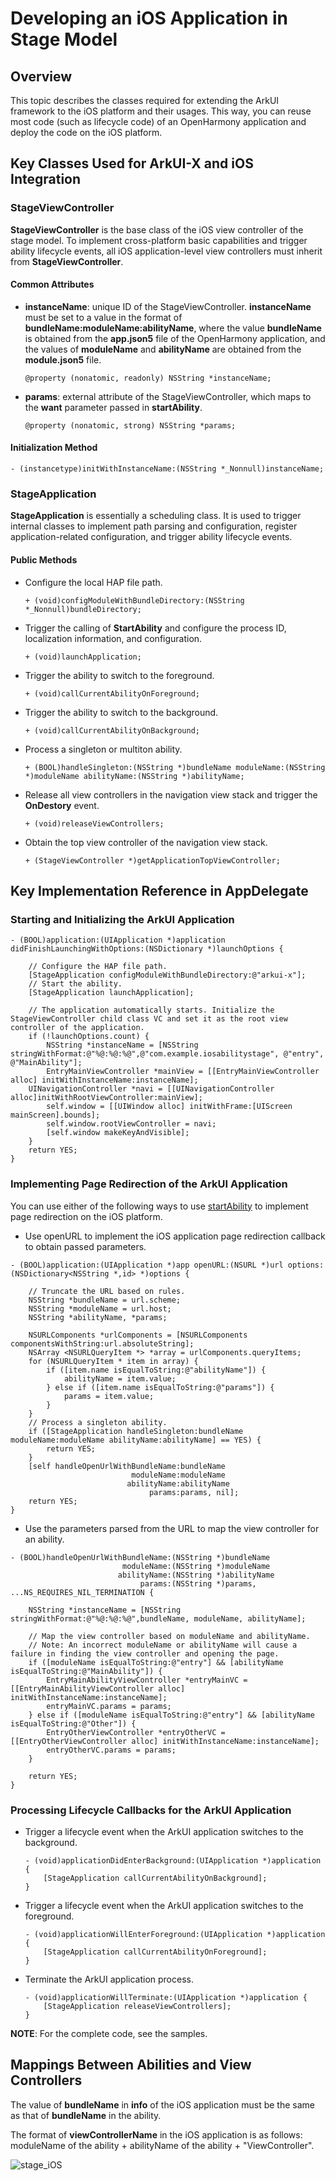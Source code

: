 # Developing an iOS Application in Stage Model

## Overview

This topic describes the classes required for extending the ArkUI framework to the iOS platform and their usages. This way, you can reuse most code (such as lifecycle code) of an OpenHarmony application and deploy the code on the iOS platform.

## Key Classes Used for ArkUI-X and iOS Integration

### StageViewController

**StageViewController** is the base class of the iOS view controller of the stage model. To implement cross-platform basic capabilities and trigger ability lifecycle events, all iOS application-level view controllers must inherit from **StageViewController**.

#### Common Attributes

* **instanceName**: unique ID of the StageViewController. **instanceName** must be set to a value in the format of **bundleName:moduleName:abilityName**, where the value **bundleName** is obtained from the **app.json5** file of the OpenHarmony application, and the values of **moduleName** and **abilityName** are obtained from the **module.json5** file.

  ```objc
  @property (nonatomic, readonly) NSString *instanceName;
  ```

* **params**: external attribute of the StageViewController, which maps to the **want** parameter passed in **startAbility**.

  ```objc
  @property (nonatomic, strong) NSString *params;
  ```

#### Initialization Method

```objc
- (instancetype)initWithInstanceName:(NSString *_Nonnull)instanceName;
```

### StageApplication

**StageApplication** is essentially a scheduling class. It is used to trigger internal classes to implement path parsing and configuration, register application-related configuration, and trigger ability lifecycle events.

#### Public Methods

* Configure the local HAP file path.

  ```objc
  + (void)configModuleWithBundleDirectory:(NSString *_Nonnull)bundleDirectory;
  ```

* Trigger the calling of **StartAbility** and configure the process ID, localization information, and configuration.

  ```objc
  + (void)launchApplication;
  ```

* Trigger the ability to switch to the foreground.

  ```objc
  + (void)callCurrentAbilityOnForeground;
  ```

* Trigger the ability to switch to the background.

  ```objc
  + (void)callCurrentAbilityOnBackground;
  ```

* Process a singleton or multiton ability.

  ```objc
  + (BOOL)handleSingleton:(NSString *)bundleName moduleName:(NSString *)moduleName abilityName:(NSString *)abilityName;
  ```

* Release all view controllers in the navigation view stack and trigger the **OnDestory** event.

  ```objc
  + (void)releaseViewControllers;
  ```

* Obtain the top view controller of the navigation view stack.

  ```objc
  + (StageViewController *)getApplicationTopViewController;
  ```

## Key Implementation Reference in AppDelegate

### Starting and Initializing the ArkUI Application
```objc
- (BOOL)application:(UIApplication *)application didFinishLaunchingWithOptions:(NSDictionary *)launchOptions {

    // Configure the HAP file path.
    [StageApplication configModuleWithBundleDirectory:@"arkui-x"];
    // Start the ability.
    [StageApplication launchApplication];
    
    // The application automatically starts. Initialize the StageViewController child class VC and set it as the root view controller of the application.
    if (!launchOptions.count) { 
        NSString *instanceName = [NSString stringWithFormat:@"%@:%@:%@",@"com.example.iosabilitystage", @"entry", @"MainAbility"];
        EntryMainViewController *mainView = [[EntryMainViewController alloc] initWithInstanceName:instanceName];
    UINavigationController *navi = [[UINavigationController alloc]initWithRootViewController:mainView];
        self.window = [[UIWindow alloc] initWithFrame:[UIScreen mainScreen].bounds];
        self.window.rootViewController = navi;
        [self.window makeKeyAndVisible];
    }
    return YES;
}
```

### Implementing Page Redirection of the ArkUI Application
You can use either of the following ways to use [startAbility](../reference/apis/js-apis-inner-application-uiAbilityContext.md#uiabilitycontextstartability) to implement page redirection on the iOS platform.

- Use openURL to implement the iOS application page redirection callback to obtain passed parameters.

```objc
- (BOOL)application:(UIApplication *)app openURL:(NSURL *)url options:(NSDictionary<NSString *,id> *)options {

    // Truncate the URL based on rules.
    NSString *bundleName = url.scheme;
    NSString *moduleName = url.host;
    NSString *abilityName, *params;

    NSURLComponents *urlComponents = [NSURLComponents componentsWithString:url.absoluteString];
    NSArray <NSURLQueryItem *> *array = urlComponents.queryItems;
    for (NSURLQueryItem * item in array) {
        if ([item.name isEqualToString:@"abilityName"]) {
            abilityName = item.value;
        } else if ([item.name isEqualToString:@"params"]) {
            params = item.value;
        }
    }
    // Process a singleton ability.
    if ([StageApplication handleSingleton:bundleName moduleName:moduleName abilityName:abilityName] == YES) {
        return YES;
    }
    [self handleOpenUrlWithBundleName:bundleName
                           moduleName:moduleName
                          abilityName:abilityName
                               params:params, nil];
    return YES;
}
```
- Use the parameters parsed from the URL to map the view controller for an ability.

```objc
- (BOOL)handleOpenUrlWithBundleName:(NSString *)bundleName
                         moduleName:(NSString *)moduleName
                        abilityName:(NSString *)abilityName
                             params:(NSString *)params, ...NS_REQUIRES_NIL_TERMINATION {
                                               
    NSString *instanceName = [NSString stringWithFormat:@"%@:%@:%@",bundleName, moduleName, abilityName];
    
    // Map the view controller based on moduleName and abilityName.
    // Note: An incorrect moduleName or abilityName will cause a failure in finding the view controller and opening the page.
    if ([moduleName isEqualToString:@"entry"] && [abilityName isEqualToString:@"MainAbility"]) {
        EntryMainAbilityViewController *entryMainVC = [[EntryMainAbilityViewController alloc] initWithInstanceName:instanceName];
        entryMainVC.params = params;
    } else if ([moduleName isEqualToString:@"entry"] && [abilityName isEqualToString:@"Other"]) {
        EntryOtherViewController *entryOtherVC = [[EntryOtherViewController alloc] initWithInstanceName:instanceName];
        entryOtherVC.params = params;
    }

    return YES;
}
```

### Processing Lifecycle Callbacks for the ArkUI Application

* Trigger a lifecycle event when the ArkUI application switches to the background.

  ```objc
  - (void)applicationDidEnterBackground:(UIApplication *)application {
      [StageApplication callCurrentAbilityOnBackground];
  }
  ```

* Trigger a lifecycle event when the ArkUI application switches to the foreground.

  ```objc
  - (void)applicationWillEnterForeground:(UIApplication *)application {
      [StageApplication callCurrentAbilityOnForeground];
  }
  ```

* Terminate the ArkUI application process.

  ```objc
  - (void)applicationWillTerminate:(UIApplication *)application {
      [StageApplication releaseViewControllers];
  }
  ```

**NOTE**: For the complete code, see the samples.

## Mappings Between Abilities and View Controllers

The value of **bundleName** in **info** of the iOS application must be the same as that of **bundleName** in the ability.

The format of **viewControllerName** in the iOS application is as follows: moduleName of the ability + abilityName of the ability + "ViewController". 

![stage_iOS](figures/StageiOS.png)